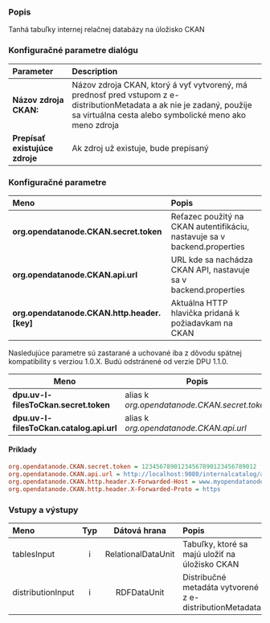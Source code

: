 ### Popis

Tanhá tabuľky internej relačnej databázy na úložisko CKAN

### Konfiguračné parametre dialógu

|Parameter|Description|
|:----|:----|
|**Názov zdroja CKAN:** |Názov zdroja CKAN, ktorý á vyť vytvorený, má prednosť pred vstupom z e-distributionMetadata a ak nie je zadaný, použije sa virtuálna cesta alebo symbolické meno ako meno zdroja|
|**Prepísať existujúce zdroje**|Ak zdroj už existuje, bude prepísaný|

### Konfiguračné parametre

| Meno | Popis |
|:----|:----|
|**org.opendatanode.CKAN.secret.token**|Reťazec použitý na CKAN autentifikáciu, nastavuje sa v backend.properties|
|**org.opendatanode.CKAN.api.url**|URL kde sa nachádza CKAN API, nastavuje sa v backend.properties|
|**org.opendatanode.CKAN.http.header.[key]**|Aktuálna HTTP hlavička pridaná k požiadavkam na CKAN|

Nasledujúce parametre sú zastarané a uchované iba z dôvodu spätnej kompatibility s verziou 1.0.X.
Budú odstránené od verzie DPU 1.1.0.

| Meno | Popis |
|-----|-----|
|**dpu.uv-l-filesToCkan.secret.token**| alias k _org.opendatanode.CKAN.secret.token_  |
|**dpu.uv-l-filesToCkan.catalog.api.url** | alias k _org.opendatanode.CKAN.api.url_ |

#### Príklady
```INI
org.opendatanode.CKAN.secret.token = 12345678901234567890123456789012
org.opendatanode.CKAN.api.url = ﻿http://localhost:9080/internalcatalog/api/action/internal_api
org.opendatanode.CKAN.http.header.X-Forwarded-Host = www.myopendatanode.org
org.opendatanode.CKAN.http.header.X-Forwarded-Proto = https
```

### Vstupy a výstupy ###

|Meno |Typ | Dátová hrana | Popis | Povinné |
|:--------|:------:|:------:|:-------------|:---------------------:|
|tablesInput|i|RelationalDataUnit|Tabuľky, ktoré sa majú uložiť na úložisko CKAN|x|
|distributionInput|i|RDFDataUnit|Distribučné metadáta vytvorené z e-distributionMetadata||